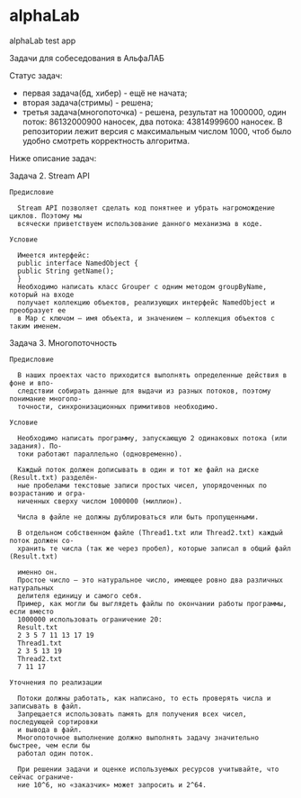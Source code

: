 # alphaLab
alphaLab test app

Задачи для собеседования в АльфаЛАБ

Статус задач: 

- первая задача(бд, хибер) - ещё не начата;
- вторая задача(стримы) - решена;
- третья задача(многопоточка) - решена, результат на 1000000, один поток: 86132000900 наносек, два потока: 43814999600 наносек. 
  В репозитории лежит версия с максимальным числом 1000, чтоб было удобно смотреть корректность алгоритма.

Ниже описание задач:

  Задача 2. Stream API
  
    Предисловие

      Stream API позволяет сделать код понятнее и убрать нагромождение циклов. Поэтому мы
      всячески приветствуем использование данного механизма в коде.

    Условие

      Имеется интерфейс:
      public interface NamedObject {
      public String getName();
      }
      Необходимо написать класс Grouper с одним методом groupByName, который на входе
      получает коллекцию объектов, реализующих интерфейс NamedObject и преобразует ее
      в Map с ключом – имя объекта, и значением – коллекция объектов с таким именем.

  Задача 3. Многопоточность
  
    Предисловие

      В наших проектах часто приходится выполнять определенные действия в фоне и впо-
      следствии собирать данные для выдачи из разных потоков, поэтому понимание многопо-
      точности, синхронизационных примитивов необходимо.

    Условие

      Необходимо написать программу, запускающую 2 одинаковых потока (или задания). По-
      токи работают параллельно (одновременно).

      Каждый поток должен дописывать в один и тот же файл на диске (Result.txt) разделён-
      ные пробелами текстовые записи простых чисел, упорядоченных по возрастанию и огра-
      ниченных сверху числом 1000000 (миллион).

      Числа в файле не должны дублироваться или быть пропущенными.

      В отдельном собственном файле (Thread1.txt или Thread2.txt) каждый поток должен со-
      хранить те числа (так же через пробел), которые записал в общий файл (Result.txt)

      именно он.
      Простое число — это натуральное число, имеющее ровно два различных натуральных
      делителя единицу и самого себя.
      Пример, как могли бы выглядеть файлы по окончании работы программы, если вместо
      1000000 использовать ограничение 20:
      Result.txt
      2 3 5 7 11 13 17 19
      Thread1.txt
      2 3 5 13 19
      Thread2.txt
      7 11 17

    Уточнения по реализации

      Потоки должны работать, как написано, то есть проверять числа и записывать в файл.
      Запрещается использовать память для получения всех чисел, последующей сортировки
      и вывода в файл.
      Многопоточное выполнение должно выполнять задачу значительно быстрее, чем если бы
      работал один поток.

      При решении задачи и оценке используемых ресурсов учитывайте, что сейчас ограниче-
      ние 10^6, но «заказчик» может запросить и 2^64.
